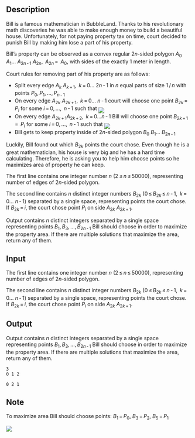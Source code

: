 ## Description

<div><p>Bill is a famous mathematician in BubbleLand. Thanks to his revolutionary math discoveries he was able to make enough money to build a beautiful house. Unfortunately, for not paying property tax on time, court decided to punish Bill by making him lose a part of his property.</p><p>Bill’s property can be observed as a convex regular <span class="tex-span">2<i>n</i></span>-sided polygon <span class="tex-span"><i>A</i><sub class="lower-index">0</sub> <i>A</i><sub class="lower-index">1</sub>... <i>A</i><sub class="lower-index">2<i>n</i> - 1</sub> <i>A</i><sub class="lower-index">2<i>n</i></sub>,  <i>A</i><sub class="lower-index">2<i>n</i></sub> =  <i>A</i><sub class="lower-index">0</sub></span>, with sides of the exactly 1 meter in length. </p><p>Court rules for removing part of his property are as follows:</p><ul>  <li> Split every edge <span class="tex-span"><i>A</i><sub class="lower-index"><i>k</i></sub> <i>A</i><sub class="lower-index"><i>k</i> + 1</sub>,  <i>k</i> = 0... 2<i>n</i> - 1</span> in <span class="tex-span"><i>n</i></span> equal parts of size <span class="tex-span">1 / <i>n</i></span> with points <span class="tex-span"><i>P</i><sub class="lower-index">0</sub>, <i>P</i><sub class="lower-index">1</sub>, ..., <i>P</i><sub class="lower-index"><i>n</i> - 1</sub></span>  </li><li> On every edge <span class="tex-span"><i>A</i><sub class="lower-index">2<i>k</i></sub> <i>A</i><sub class="lower-index">2<i>k</i> + 1</sub>,  <i>k</i> = 0... <i>n</i> - 1</span> court will choose one point <span class="tex-span"><i>B</i><sub class="lower-index">2<i>k</i></sub> =  <i>P</i><sub class="lower-index"><i>i</i></sub></span> for some <span class="tex-span"><i>i</i> = 0, ...,  <i>n</i> - 1</span> such that <img align="middle" class="tex-formula" src="file://GdC9ATTd.png" style="max-width: 100.0%;max-height: 100.0%;">  </li><li> On every edge <span class="tex-span"><i>A</i><sub class="lower-index">2<i>k</i> + 1</sub><i>A</i><sub class="lower-index">2<i>k</i> + 2</sub>,  <i>k</i> = 0...<i>n</i> - 1</span> Bill will choose one point <span class="tex-span"><i>B</i><sub class="lower-index">2<i>k</i> + 1</sub> =  <i>P</i><sub class="lower-index"><i>i</i></sub></span> for some <span class="tex-span"><i>i</i> = 0, ...,  <i>n</i> - 1</span> such that <img align="middle" class="tex-formula" src="file://GkzWNDvY.png" style="max-width: 100.0%;max-height: 100.0%;">  </li><li> Bill gets to keep property inside of <span class="tex-span">2<i>n</i></span>-sided polygon <span class="tex-span"><i>B</i><sub class="lower-index">0</sub> <i>B</i><sub class="lower-index">1</sub>... <i>B</i><sub class="lower-index">2<i>n</i> - 1</sub></span> </li></ul><p>Luckily, Bill found out which <span class="tex-span"><i>B</i><sub class="lower-index">2<i>k</i></sub></span> points the court chose. Even though he is a great mathematician, his house is very big and he has a hard time calculating. Therefore, he is asking you to help him choose points so he maximizes area of property he can keep.</p></div><div class="input-specification"><p>The first line contains one integer number <span class="tex-span"><i>n</i> (2 ≤ <i>n</i> ≤ 50000)</span>, representing number of edges of <span class="tex-span">2<i>n</i></span>-sided polygon.</p><p>The second line contains <span class="tex-span"><i>n</i></span> distinct integer numbers <span class="tex-span"><i>B</i><sub class="lower-index">2<i>k</i></sub> (0 ≤ <i>B</i><sub class="lower-index">2<i>k</i></sub> ≤ <i>n</i> - 1,  <i>k</i> = 0... <i>n</i> - 1)</span> separated by a single space, representing points the court chose. If <span class="tex-span"><i>B</i><sub class="lower-index">2<i>k</i></sub> = <i>i</i></span>, the court chose point <span class="tex-span"><i>P</i><sub class="lower-index"><i>i</i></sub></span> on side <span class="tex-span"><i>A</i><sub class="lower-index">2<i>k</i></sub> <i>A</i><sub class="lower-index">2<i>k</i> + 1</sub></span>.</p></div><div class="output-specification"><p>Output contains <span class="tex-span"><i>n</i></span> distinct integers separated by a single space representing points <span class="tex-span"><i>B</i><sub class="lower-index">1</sub>, <i>B</i><sub class="lower-index">3</sub>, ..., <i>B</i><sub class="lower-index">2<i>n</i> - 1</sub></span> Bill should choose in order to maximize the property area. If there are multiple solutions that maximize the area, return any of them.</p></div>

## Input

<p>The first line contains one integer number <span class="tex-span"><i>n</i> (2 ≤ <i>n</i> ≤ 50000)</span>, representing number of edges of <span class="tex-span">2<i>n</i></span>-sided polygon.</p><p>The second line contains <span class="tex-span"><i>n</i></span> distinct integer numbers <span class="tex-span"><i>B</i><sub class="lower-index">2<i>k</i></sub> (0 ≤ <i>B</i><sub class="lower-index">2<i>k</i></sub> ≤ <i>n</i> - 1,  <i>k</i> = 0... <i>n</i> - 1)</span> separated by a single space, representing points the court chose. If <span class="tex-span"><i>B</i><sub class="lower-index">2<i>k</i></sub> = <i>i</i></span>, the court chose point <span class="tex-span"><i>P</i><sub class="lower-index"><i>i</i></sub></span> on side <span class="tex-span"><i>A</i><sub class="lower-index">2<i>k</i></sub> <i>A</i><sub class="lower-index">2<i>k</i> + 1</sub></span>.</p>

## Output

<p>Output contains <span class="tex-span"><i>n</i></span> distinct integers separated by a single space representing points <span class="tex-span"><i>B</i><sub class="lower-index">1</sub>, <i>B</i><sub class="lower-index">3</sub>, ..., <i>B</i><sub class="lower-index">2<i>n</i> - 1</sub></span> Bill should choose in order to maximize the property area. If there are multiple solutions that maximize the area, return any of them.</p>





```input1
3
0 1 2

```




```output1
0 2 1

```



## Note

<p>To maximize area Bill should choose points: <span class="tex-span"><i>B</i><sub class="lower-index">1</sub> = <i>P</i><sub class="lower-index">0</sub></span>, <span class="tex-span"><i>B</i><sub class="lower-index">3</sub> = <i>P</i><sub class="lower-index">2</sub></span>, <span class="tex-span"><i>B</i><sub class="lower-index">5</sub> = <i>P</i><sub class="lower-index">1</sub></span></p><p><img class="tex-graphics" src="file://E3Wy6hPT.png" style="max-width: 100.0%;max-height: 100.0%;"></p>
